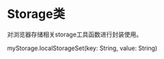 

# Storage类
对浏览器存储相关storage工具函数进行封装使用。



<Common-Democode title="localStorageSet" description="存贮">
   <componentDos-template-index :code="1"><div class="bold">myStorage.localStorageSet(key: String, value: String)</div></componentDos-template-index>
  <highlight-code slot="codeText" lang="vue">
      <script>
    import { Storage } from "javascript-tool-class/src/App";
      export default {
        name: "Storage",
        data() {
          return {
            myStorage: new Storage()
          };
        },
        methods:{
           /**
            * @description: 存贮
            * @description: 目前对象值如果是函数 、RegExp等特殊对象存贮会被忽略
            * @description: JSON 不允许包含函数，JSON.stringify() 会删除 JavaScript 对象的函数，包括 key 和 value。
            * @description: JSON 不允许包含正则，JSON.stringify() 会删除 正则 对象，value，key保留。
            * @param {HTMLElement} el
            * @param { String } key  属性
            * @param { String } value 值
            * @return 
          */
          localStorageSet (key, value){
              if (typeof (value) === 'object') value = JSON.stringify(value);
              localStorage.setItem(key, value)
          }
        },
        mounted:{
            myStorage.localStorageSet("id",'asas');
        }
      };
      
    </script>
    </template>
  </highlight-code>
</Common-Democode>

